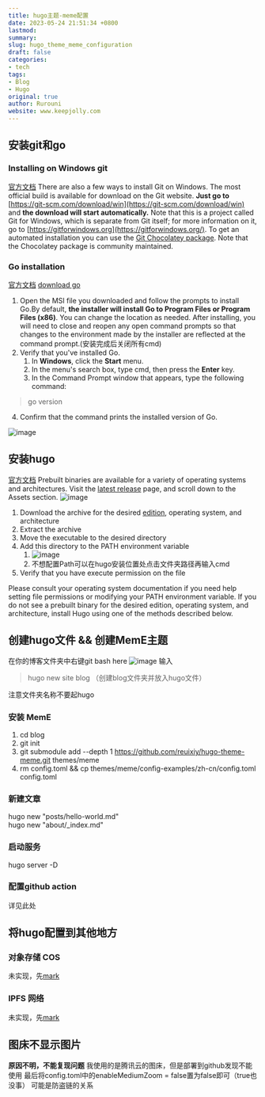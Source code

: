 ```yaml
---
title: hugo主题-meme配置
date: 2023-05-24 21:51:34 +0800
lastmod: 
summary: 
slug: hugo_theme_meme_configuration
draft: false
categories: 
- tech
tags: 
- Blog
- Hugo
original: true
author: Rurouni
website: www.keepjolly.com
---
```

## 安装git和go
### Installing on Windows git
[官方文档](https://git-scm.com/book/en/v2/Getting-Started-Installing-Git)
There are also a few ways to install Git on Windows. The most official build is available for download on the Git website. **Just go to** [https://git-scm.com/download/win](https://git-scm.com/download/win) and **the download will start automatically.** Note that this is a project called Git for Windows, which is separate from Git itself; for more information on it, go to [https://gitforwindows.org](https://gitforwindows.org/).
To get an automated installation you can use the [Git Chocolatey package](https://community.chocolatey.org/packages/git). Note that the Chocolatey package is community maintained.
### Go installation
[官方文档](https://go.dev/doc/install)
[download go](https://go.dev/dl/)

1. Open the MSI file you downloaded and follow the prompts to install Go.By default, **the installer will install Go to Program Files or Program Files (x86)**. You can change the location as needed. After installing, you will need to close and reopen any open command prompts so that changes to the environment made by the installer are reflected at the command prompt.(安装完成后关闭所有cmd)
2. Verify that you've installed Go.
   1. In **Windows**, click the **Start** menu.
   2. In the menu's search box, type cmd, then press the **Enter** key.
   3. In the Command Prompt window that appears, type the following command:
>  go version

   4. Confirm that the command prints the installed version of Go.

![image](https://pic.keepjolly.com/halo/blog/2023/05/20230524215116.png?imageMogr2/format/webp%7C)
## 安装hugo
[官方文档](https://gohugo.io/installation/windows/)
Prebuilt binaries are available for a variety of operating systems and architectures. Visit the [latest release](https://github.com/gohugoio/hugo/releases/latest) page, and scroll down to the Assets section.
![image](https://pic.keepjolly.com/halo/blog/2023/05/20230524215116-1.png?imageMogr2/format/webp%7C)

1. Download the archive for the desired [edition](https://gohugo.io/installation/windows/#editions), operating system, and architecture
2. Extract the archive
3. Move the executable to the desired directory
4. Add this directory to the PATH environment variable
   1. ![image](https://pic.keepjolly.com/halo/blog/2023/05/20230524215116-2.png?imageMogr2/format/webp%7C)
   2. 不想配置Path可以在hugo安装位置处点击文件夹路径再输入cmd
5. Verify that you have execute permission on the file

Please consult your operating system documentation if you need help setting file permissions or modifying your PATH environment variable.
If you do not see a prebuilt binary for the desired edition, operating system, and architecture, install Hugo using one of the methods described below.
## 创建hugo文件 && 创建MemE主题
在你的博客文件夹中右键git bash here
![image](https://pic.keepjolly.com/halo/blog/2023/05/20230524215116-3.png?imageMogr2/format/webp%7C)
输入
> hugo new site blog （创建blog文件夹并放入hugo文件）

注意文件夹名称不要起hugo
### 安装 MemE

1. cd blog
2. git init
3. git submodule add --depth 1 https://github.com/reuixiy/hugo-theme-meme.git themes/meme
4. rm config.toml && cp themes/meme/config-examples/zh-cn/config.toml config.toml
### 新建文章
hugo new "posts/hello-world.md"  
hugo new "about/_index.md"
### 启动服务
hugo server -D
### 配置github action
详见此处
## 将hugo配置到其他地方
### 对象存储 COS
未实现，先[mark](https://blog.xm.mk/posts/fc83/)
### IPFS 网络
未实现，先[mark](https://io-oi.me/tech/host-your-blog-on-ipfs/)
## 图床不显示图片
**原因不明，不能复现问题**
我使用的是腾讯云的图床，但是部署到github发现不能使用
最后将config.toml中的enableMediumZoom = false置为false即可（true也没事）
可能是防盗链的关系
